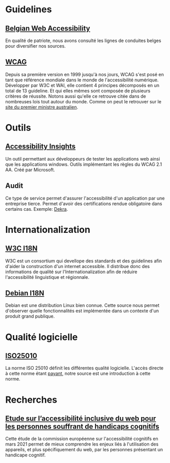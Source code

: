 # Guidelines
## [Belgian Web Accessibility](https://accessibility.belgium.be/fr/crit%C3%A8res)
En qualité de patriote, nous avons consulté les lignes de conduites belges pour diversifier nos sources.
## [WCAG](https://www.w3.org/WAI/standards-guidelines/wcag/fr)
Depuis sa première version en 1999 jusqu'à nos jours, WCAG s'est posé en tant que référence mondiale dans le monde de l'accessibilité numérique. Développer par W3C et WAI, elle contient 4 principes décomposés en un total de 13 guideline. Et qui elles mêmes sont composée de plusieurs critères de réussite.
Notons aussi qu'elle ce retrouve citée dans de nombreuses lois tout autour du monde. Comme on peut le retrouver sur le [site du premier ministre australien](https://www.pm.gov.au/accessibility).
# Outils
## [Accessibility Insights](https://accessibilityinsights.io/)
Un outil permettant aux développeurs de tester les applications web ainsi que les applications windows. Outils implémentant les règles du WCAG 2.1 AA. Créé par Microsoft.
## Audit
Ce type de service permet d'assurer l'accessibilité d'un application par une entreprise tierce. Permet d'avoir des certifications rendue obligatoire dans certains cas. Exemple: [Dekra](https://www.dekra-certification.fr/certification-de-services/audit-d-evaluation-de-conformite-d-accessibilite-numerique-rgaa.html#:~:text=DEKRA%20Certification%20est%20un%20des,stores%20d%27applications%20%C3%A9valu%C3%A9es%20et).
# Internationalization
## [W3C I18N](https://www.w3.org/International/i18n-drafts/nav/about)
W3C est un consortium qui devellope des standards et des guidelines afin d'aider la construction d'un internet accessible. Il distribue donc des informations de qualité sur l'Internationalization afin de réduire l'accessibilité linguistique et régionnale.
## [Debian I18N](https://wiki.debian.org/I18n)
Debian est une distribution Linux bien connue. Cette source nous permet d'observer quelle fonctionnalités est implémentée dans un contexte d'un produit grand publique.
# Qualité logicielle
## [ISO25010](https://www.perforce.com/blog/qac/what-is-iso-25010)
La norme ISO 25010 définit les différentes qualité logicielle. L'accès directe à cette norme étant [payant](https://www.iso.org/standard/78175.html), notre source est une introduction à cette norme.
# Recherches
## [Etude sur l’accessibilité inclusive du web pour les personnes souffrant de handicaps cognitifs](https://digital-strategy.ec.europa.eu/fr/library/commission-publishes-study-inclusive-web-accessibility-persons-cognitive-disabilities)
Cette étude de la commission européenne sur l'accessibilité cognitifs en mars 2021 permet de mieux comprendre les enjeux liés à l'utilisation des appareils, et plus spécifiquement du web, par les personnes présentant un handicape cognitif.